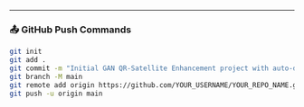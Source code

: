 
---

### 📤 **GitHub Push Commands**
```bash
git init
git add .
git commit -m "Initial GAN QR-Satellite Enhancement project with auto-download feature"
git branch -M main
git remote add origin https://github.com/YOUR_USERNAME/YOUR_REPO_NAME.git
git push -u origin main
